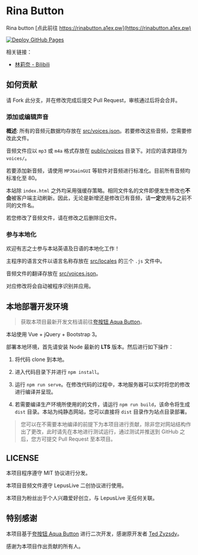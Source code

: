 # Rina Button

Rina button [点此前往 https://rinabutton.a1ex.pw](https://rinabutton.a1ex.pw)

[![Deploy GitHub Pages](https://github.com/A1exMinatoooo/rina-button/actions/workflows/main.yml/badge.svg)](https://github.com/A1exMinatoooo/rina-button/actions/workflows/main.yml)

相关链接：

* [林莉奈 - Bilibili](https://space.bilibili.com/1243266187/)

## 如何贡献

请 Fork 此分支，并在修改完成后提交 Pull Request，审核通过后将会合并。

### 添加或编辑声音

**概述**: 所有的音频元数据均存放在 [src/voices.json](src/voices.json)。若要修改这些音频，您需要修改此文件。

音频文件应以 `mp3` 或 `m4a` 格式存放在 [public/voices](public/voices) 目录下。对应的请求路径为 `voices/`。

若要添加新音频，请使用 `MP3GainGUI` 等软件对音频进行标准化。目前所有音频均标准化至 80。

本站除 `index.html` 之外均采用强缓存策略。相同文件名的文件即便发生修改也**不会**被客户端主动刷新。因此，无论是新增还是修改已有音频，请**一定**使用与之前不同的文件名。

若您修改了音频文件，请在修改之后删除旧文件。

### 参与本地化

欢迎有志之士参与本站英语及日语的本地化工作！

主程序的语言文件以语言名称存放在 [src/locales](src/locales) 的三个 `.js` 文件中。

音频文件的翻译存放在 [src/voices.json](src/voices.json)。

对应修改将会自动被程序识别并应用。

## 本地部署开发环境

> 获取本项目最新开发文档请前往[夸按钮 Aqua Button](https://github.com/zyzsdy/aqua-button)。

本站使用 Vue + jQuery + Bootstrap 3。

部署本地环境，首先请安装 Node 最新的 **LTS** 版本。然后进行如下操作：

1. 将代码 clone 到本地。

2. 进入代码目录下并进行 `npm install`。

3. 运行 `npm run serve`。在修改代码的过程中，本地服务器可以实时将您的修改进行编译并呈现。

4. 若需要编译生产环境所使用的的文件，请运行 `npm run build`，该命令将生成 `dist` 目录。本站为纯静态网站，您可以直接将 `dist` 目录作为站点目录部署。

> 您可以在不需要本地编译的前提下为本项目进行贡献，除非您对网站结构作出了更改，此时请先在本地进行测试运行，通过测试并推送到 GitHub 之后，您方可提交 Pull Request 至本项目。

## LICENSE

本项目程序遵守 MIT 协议进行分发。

本项目音频文件遵守 LepusLive 二创协议进行使用。

本项目为粉丝出于个人兴趣爱好创立，与 LepusLive 无任何关联。

## 特别感谢

本项目基于[夸按钮 Aqua Button](https://github.com/zyzsdy/aqua-button) 进行二次开发，感谢原开发者 [Ted Zyzsdy](https://github.com/zyzsdy)。

感谢为本项目作出贡献的所有人。